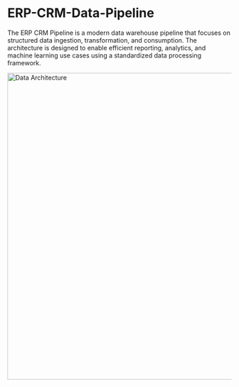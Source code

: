 # ERP-CRM-Data-Pipeline
The ERP CRM Pipeline is a modern data warehouse pipeline that focuses on structured data ingestion, transformation, and consumption. The architecture is designed to enable efficient reporting, analytics, and machine learning use cases using a standardized data processing framework.

<img width="901" height="691" alt="Data Architecture" src="https://github.com/user-attachments/assets/84cf43f9-74e9-4ec4-a87c-a537cb1af5fe" />
